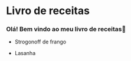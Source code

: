 # Livro de receitas

### Olá! Bem vindo ao meu livro de receitas:handshake:

- Strogonoff de frango


- Lasanha